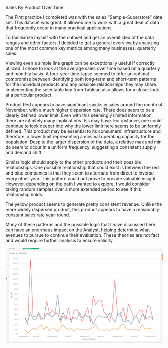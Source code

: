 Sales By Product Over Time


The First practice I completed was with the sales "Sample-Superstore" data set. This dataset was great. It allowed me to work with a great deal of data that frequently occur in many practical applications. 

To familiarize myself with the dataset and get an overall idea of the data ranges and other factors, I decided to get a general overview by analyzing one of the most common key metrics among many businesses, quarterly sales. 

Viewing even a simple line graph can be exceptionally useful if correctly utilized. I chose to look at the average sales over time based on a quarterly and monthly basis. A four-year time-lapse seemed to offer an optimal compromise between identifying both long-term and short-term patterns for the individual products and any possible relationships they may share. Implementing the selectable key from Tableau also allows for a closer look at a particular product.

Product Red appears to have significant spicks in sales around the month of November, with a much higher dispersion rate. There does seem to be a clearly defined lower limit. Even with this seemingly limited information, there are infinitely many implications this may have. For instance, one could continue to look deeper into why the lower limit here seems to be uniformly defined. This product may be essential to its consumers' infrastructure and, therefore, a lower limit representing a minimal operating capacity for the population. Despite the larger dispersion of the data, a relative max and min do seem to occur in a uniform frequency, suggesting a consistent supply and demand shift. 

Similar logic should apply to the other products and their possible relationships. One possible relationship that could exist is between the red and blue companies is that they seem to alternate from direct to inverse every other year. This pattern could not prove to provide valuable insight. However, depending on the path I wanted to explore, I would consider taking random samples over a more extended period to see if this relationship holds.

The yellow product seems to generate pretty consistent revenue. Unlike the more widely dispersed product, this product appears to have a reasonably constant sales rate year-round.

Many of these patterns and the possible logic that I have discussed here can have an enormous impact on the Analyst, helping determine what avenues to pursue to continue their evaluation. These theories are not fact and would require further analysis to ensure validity.

![Data Visual](/SampleVisual.jpg)
